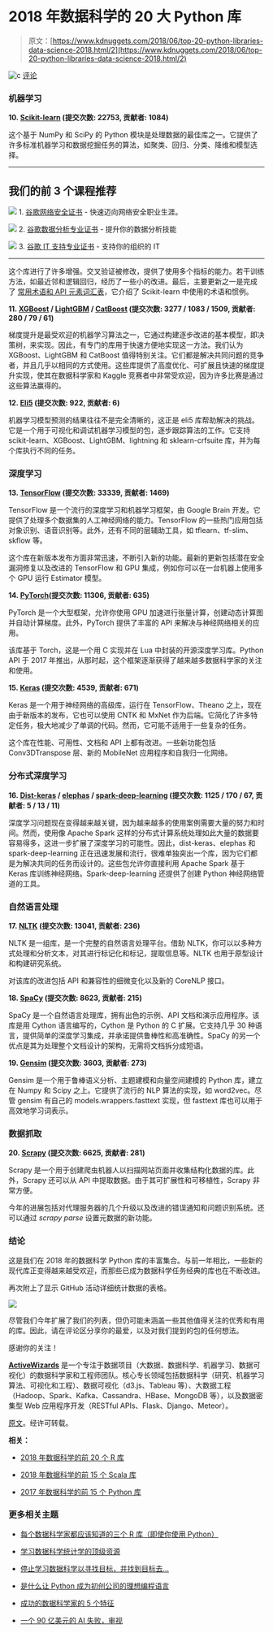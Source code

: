 # 2018 年数据科学的 20 大 Python 库

> 原文：[https://www.kdnuggets.com/2018/06/top-20-python-libraries-data-science-2018.html/2](https://www.kdnuggets.com/2018/06/top-20-python-libraries-data-science-2018.html/2)

![c](../Images/3d9c022da2d331bb56691a9617b91b90.png) [评论](/2018/06/top-20-python-libraries-data-science-2018.html?page=2#comments)

### 机器学习

**10. [Scikit-learn](http://scikit-learn.org/stable/) (提交次数: 22753, 贡献者: 1084)**

这个基于 NumPy 和 SciPy 的 Python 模块是处理数据的最佳库之一。它提供了许多标准机器学习和数据挖掘任务的算法，如聚类、回归、分类、降维和模型选择。

* * *

## 我们的前 3 个课程推荐

![](../Images/0244c01ba9267c002ef39d4907e0b8fb.png) 1\. [谷歌网络安全证书](https://www.kdnuggets.com/google-cybersecurity) - 快速迈向网络安全职业生涯。

![](../Images/e225c49c3c91745821c8c0368bf04711.png) 2\. [谷歌数据分析专业证书](https://www.kdnuggets.com/google-data-analytics) - 提升你的数据分析技能

![](../Images/0244c01ba9267c002ef39d4907e0b8fb.png) 3\. [谷歌 IT 支持专业证书](https://www.kdnuggets.com/google-itsupport) - 支持你的组织的 IT

* * *

这个库进行了许多增强。交叉验证被修改，提供了使用多个指标的能力。若干训练方法，如最近邻和逻辑回归，经历了一些小的改进。最后，主要更新之一是完成了 [常用术语和 API 元素词汇表](http://scikit-learn.org/dev/glossary.html#glossary)，它介绍了 Scikit-learn 中使用的术语和惯例。

**11. [XGBoost](http://xgboost.readthedocs.io/en/latest/) / [LightGBM](http://lightgbm.readthedocs.io/en/latest/Python-Intro.html) / [CatBoost](https://github.com/catboost/catboost) (提交次数: 3277 / 1083 / 1509, 贡献者: 280 / 79 / 61)**

梯度提升是最受欢迎的机器学习算法之一，它通过构建逐步改进的基本模型，即决策树，来实现。因此，有专门的库用于快速方便地实现这一方法。我们认为 XGBoost、LightGBM 和 CatBoost 值得特别关注。它们都是解决共同问题的竞争者，并且几乎以相同的方式使用。这些库提供了高度优化、可扩展且快速的梯度提升实现，使其在数据科学家和 Kaggle 竞赛者中非常受欢迎，因为许多比赛是通过这些算法赢得的。

**12. [Eli5](https://eli5.readthedocs.io/en/latest/) (提交次数: 922, 贡献者: 6)**

机器学习模型预测的结果往往不是完全清晰的，这正是 eli5 库帮助解决的挑战。它是一个用于可视化和调试机器学习模型的包，逐步跟踪算法的工作。它支持 scikit-learn、XGBoost、LightGBM、lightning 和 sklearn-crfsuite 库，并为每个库执行不同的任务。

### 深度学习

**13. [TensorFlow](https://www.tensorflow.org/) (提交次数: 33339, 贡献者: 1469)**

TensorFlow 是一个流行的深度学习和机器学习框架，由 Google Brain 开发。它提供了处理多个数据集的人工神经网络的能力。TensorFlow 的一些热门应用包括对象识别、语音识别等。此外，还有不同的层辅助工具，如 tflearn、tf-slim、skflow 等。

这个库在新版本发布方面非常迅速，不断引入新的功能。最新的更新包括潜在安全漏洞修复以及改进的 TensorFlow 和 GPU 集成，例如你可以在一台机器上使用多个 GPU 运行 Estimator 模型。

**14. [PyTorch](https://pytorch.org/)(提交次数: 11306, 贡献者: 635)**

PyTorch 是一个大型框架，允许你使用 GPU 加速进行张量计算，创建动态计算图并自动计算梯度。此外，PyTorch 提供了丰富的 API 来解决与神经网络相关的应用。

该库基于 Torch，这是一个用 C 实现并在 Lua 中封装的开源深度学习库。Python API 于 2017 年推出，从那时起，这个框架逐渐获得了越来越多数据科学家的关注和使用。

**15. [Keras](https://keras.io/) (提交次数: 4539, 贡献者: 671)**

Keras 是一个用于神经网络的高级库，运行在 TensorFlow、Theano 之上，现在由于新版本的发布，它也可以使用 CNTK 和 MxNet 作为后端。它简化了许多特定任务，极大地减少了单调的代码。然而，它可能不适用于一些复杂的任务。

这个库在性能、可用性、文档和 API 上都有改进。一些新功能包括 Conv3DTranspose 层、新的 MobileNet 应用程序和自我归一化网络。

### 分布式深度学习

**16. [Dist-keras](http://joerihermans.com/work/distributed-keras/) / [elephas](https://pypi.org/project/elephas/) / [spark-deep-learning](https://databricks.github.io/spark-deep-learning/site/index.html) (提交次数: 1125 / 170 / 67, 贡献者: 5 / 13 / 11)**

深度学习问题现在变得越来越关键，因为越来越多的使用案例需要大量的努力和时间。然而，使用像 Apache Spark 这样的分布式计算系统处理如此大量的数据要容易得多，这进一步扩展了深度学习的可能性。因此，dist-keras、elephas 和 spark-deep-learning 正在迅速发展和流行，很难单独突出一个库，因为它们都是为解决共同的任务而设计的。这些包允许你直接利用 Apache Spark 基于 Keras 库训练神经网络。Spark-deep-learning 还提供了创建 Python 神经网络管道的工具。

### 自然语言处理

**17. [NLTK](https://www.nltk.org/) (提交次数: 13041, 贡献者: 236)**

NLTK 是一组库，是一个完整的自然语言处理平台。借助 NLTK，你可以以多种方式处理和分析文本，对其进行标记化和标记，提取信息等。NLTK 也用于原型设计和构建研究系统。

对该库的改进包括 API 和兼容性的细微变化以及新的 CoreNLP 接口。

**18. [SpaCy](https://spacy.io/) (提交次数: 8623, 贡献者: 215)**

SpaCy 是一个自然语言处理库，拥有出色的示例、API 文档和演示应用程序。该库是用 Cython 语言编写的，Cython 是 Python 的 C 扩展。它支持几乎 30 种语言，提供简单的深度学习集成，并承诺提供鲁棒性和高准确性。SpaCy 的另一个优点是其为处理整个文档设计的架构，无需将文档拆分成短语。

**19. [Gensim](https://radimrehurek.com/gensim/) (提交次数: 3603, 贡献者: 273)**

Gensim 是一个用于鲁棒语义分析、主题建模和向量空间建模的 Python 库，建立在 Numpy 和 Scipy 之上。它提供了流行的 NLP 算法的实现，如 word2vec。尽管 gensim 有自己的 models.wrappers.fasttext 实现，但 fasttext 库也可以用于高效地学习词表示。

### 数据抓取

**20. [Scrapy](https://scrapy.org/) (提交次数: 6625, 贡献者: 281)**

Scrapy 是一个用于创建爬虫机器人以扫描网站页面并收集结构化数据的库。此外，Scrapy 还可以从 API 中提取数据。由于其可扩展性和可移植性，Scrapy 非常方便。

今年的进展包括对代理服务器的几个升级以及改进的错误通知和问题识别系统。还可以通过 *scrapy parse* 设置元数据的新功能。

### 结论

这是我们在 2018 年的数据科学 Python 库的丰富集合。与前一年相比，一些新的现代库正变得越来越受欢迎，而那些已成为数据科学任务经典的库也在不断改进。

再次附上了显示 GitHub 活动详细统计数据的表格。

[![](../Images/ddf3e1fb2bd91a4d4b4854c6e76b46a7.png)](https://activewizards.com/content/blog/Top_20_Python_libraries_for_data_science_-_2018/github-table01-by-click.jpg)

尽管我们今年扩展了我们的列表，但仍可能未涵盖一些其他值得关注的优秀和有用的库。因此，请在评论区分享你的最爱，以及对我们提到的包的任何想法。

感谢你的关注！

**[ActiveWizards](https://activewizards.com/)** 是一个专注于数据项目（大数据、数据科学、机器学习、数据可视化）的数据科学家和工程师团队。核心专长领域包括数据科学（研究、机器学习算法、可视化和工程）、数据可视化（d3.js、Tableau 等）、大数据工程（Hadoop、Spark、Kafka、Cassandra、HBase、MongoDB 等），以及数据密集型 Web 应用程序开发（RESTful APIs、Flask、Django、Meteor）。

[原文](https://activewizards.com/blog/top-20-python-libraries-for-data-science-in-2018/)。经许可转载。

**相关：**

+   [2018 年数据科学的前 20 个 R 库](/2018/05/top-20-r-libraries-data-science-2018.html)

+   [2018 年数据科学的前 15 个 Scala 库](/2018/02/top-15-scala-libraries-data-science-2018.html)

+   [2017 年数据科学的前 15 个 Python 库](/2017/06/top-15-python-libraries-data-science.html)

### 更多相关主题

+   [每个数据科学家都应该知道的三个 R 库（即使你使用 Python）](https://www.kdnuggets.com/2021/12/three-r-libraries-every-data-scientist-know-even-python.html)

+   [学习数据科学统计学的顶级资源](https://www.kdnuggets.com/2021/12/springboard-top-resources-learn-data-science-statistics.html)

+   [停止学习数据科学以寻找目标，并找到目标去…](https://www.kdnuggets.com/2021/12/stop-learning-data-science-find-purpose.html)

+   [是什么让 Python 成为初创公司的理想编程语言](https://www.kdnuggets.com/2021/12/makes-python-ideal-programming-language-startups.html)

+   [成功的数据科学家的 5 个特征](https://www.kdnuggets.com/2021/12/5-characteristics-successful-data-scientist.html)

+   [一个 90 亿美元的 AI 失败，审视](https://www.kdnuggets.com/2021/12/9b-ai-failure-examined.html)
